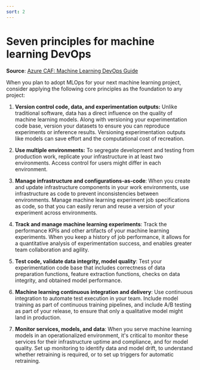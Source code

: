 ```yaml
---
sort: 2
---
```

# Seven principles for machine learning DevOps

**Source**: [Azure CAF: Machine Learning DevOps Guide](https://docs.microsoft.com/en-us/azure/cloud-adoption-framework/ready/azure-best-practices/ai-machine-learning-mlops#machine-learning-devops-mlops-best-practices-with-azure-machine-learning)

When you plan to adopt MLOps for your next machine learning project, consider applying the following core principles as the foundation to any project:

1. **Version control code, data, and experimentation outputs:** Unlike traditional software, data has a direct influence on the quality of machine learning models. Along with versioning your experimentation code base, version your datasets to ensure you can reproduce experiments or inference results. Versioning experimentation outputs like models can save effort and the computational cost of recreation.

2. **Use multiple environments:** To segregate development and testing from production work, replicate your infrastructure in at least two environments. Access control for users might differ in each environment.

3. **Manage infrastructure and configurations-as-code**: When you create and update infrastructure components in your work environments, use infrastructure as code to prevent inconsistencies between environments. Manage machine learning experiment job specifications as code, so that you can easily rerun and reuse a version of your experiment across environments.

4. **Track and manage machine learning experiments**: Track the performance KPIs and other artifacts of your machine learning experiments. When you keep a history of job performance, it allows for a quantitative analysis of experimentation success, and enables greater team collaboration and agility.

5. **Test code, validate data integrity, model quality**: Test your experimentation code base that includes correctness of data preparation functions, feature extraction functions, checks on data integrity, and obtained model performance.

6. **Machine learning continuous integration and delivery**: Use continuous integration to automate test execution in your team. Include model training as part of continuous training pipelines, and include A/B testing as part of your release, to ensure that only a qualitative model might land in production.

7. **Monitor services, models, and data**: When you serve machine learning models in an operationalized environment, it's critical to monitor these services for their infrastructure uptime and compliance, and for model quality. Set up monitoring to identify data and model drift, to understand whether retraining is required, or to set up triggers for automatic retraining.